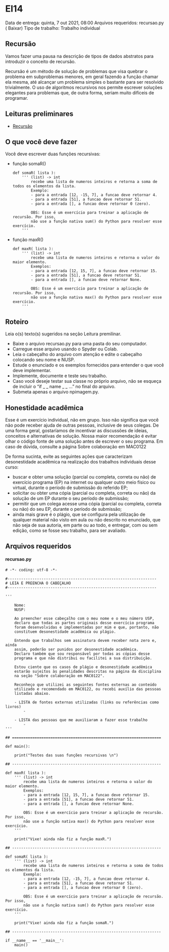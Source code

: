 # EI14
Data de entrega: quinta, 7 out 2021, 08:00
Arquivos requeridos: recursao.py ( Baixar)
Tipo de trabalho: Trabalho individual

## Recursão

Vamos fazer uma pausa na descrição de tipos de dados abstratos para introduzir o conceito de recursão.

Recursão é um método de solução de problemas que visa quebrar o problema em subproblemas menores, em geral fazendo a função chamar ela mesma, até alcançar um problema simples o bastante para ser resolvido trivialmente. O uso de algoritmos recursivos nos permite escrever soluções elegantes para problemas que, de outra forma, seriam muito difíceis de programar.

## Leituras preliminares

 - [Recursão](https://panda.ime.usp.br/pensepy/static/pensepy/12-Recursao/recursionsimple-ptbr.html)

## O que você deve fazer

Você deve escrever duas funções recursivas:

  - função somaR()
    
    ```
    def somaR( lista ):
        ''' (list) -> int
            recebe uma lista de numeros inteiros e retorna a soma de todos os elementos da lista.
            Exemplo: 
            - para a entrada [12, -15, 7], a funcao deve retornar 4.
            - para a entrada [51], a funcao deve retornar 51.
            - para a entrada [], a funcao deve retornar 0 (zero).

            OBS: Esse é um exercício para treinar a aplicação de recursão. Por isso,
            não use a função nativa sum() do Python para resolver esse exercício.
        '''
    ```
- função maxR()
    ```
    def maxR( lista ):
        ''' (list) -> int
            recebe uma lista de numeros inteiros e retorna o valor do maior elemento.
            Exemplos: 
            - para a entrada [12, 15, 7], a funcao deve retornar 15.
            - para a entrada [51], a funcao deve retornar 51.
            - para a entrada [], a funcao deve retornar None.

            OBS: Esse é um exercício para treinar a aplicação de recursão. Por isso,
            não use a função nativa max() do Python para resolver esse exercício.
        '''
    ```

## Roteiro

Leia o(s) texto(s) sugeridos na seção Leitura premilinar.

- Baixe o arquivo recursao.py para uma pasta do seu computador.
- Carregue esse arquivo usando o Spyder ou Colab.
- Leia o cabeçalho do arquivo com atenção e edite o cabeçalho colocando seu nome e NUSP.
- Estude o enunciado e os exemplos fornecidos para entender o que você deve implementar.
- Implemente, documente e teste seu trabalho.
- Caso você deseje testar sua classe no próprio arquivo, não se esqueça de incluir o “if _ _ name _ _ …” no final do arquivo.
- Submeta apenas o arquivo npimagem.py.

## Honestidade acadêmica

Esse é um exercício individual, não em grupo. Isso não significa que você não pode receber ajuda de outras pessoas, inclusive de seus colegas. De uma forma geral, gostaríamos de incentivar as discussões de ideias, conceitos e alternativas de solução. Nossa maior recomendação é evitar olhar o código fonte de uma solução antes de escrever o seu programa. Em caso de dúvida, consulte a página Sobre colaboração em MAC0122

De forma sucinta, evite as seguintes ações que caracterizam desonestidade acadêmica na realização dos trabalhos individuais desse curso:

- buscar e obter uma solução (parcial ou completa, correta ou não) de exercício programa (EP) na internet ou qualquer outro meio físico ou virtual, durante o período de submissão do referido EP;
- solicitar ou obter uma cópia (parcial ou completa, correta ou não) da solução de um EP durante o seu período de submissão;
- permitir que um colega acesse uma cópia (parcial ou completa, correta ou não) do seu EP, durante o período de submissão;
- ainda mais grave é o plágio, que se configura pela utilização de qualquer material não visto em aula ou não descrito no enunciado, que não seja de sua autoria, em parte ou ao todo, e entregar, com ou sem edição, como se fosse seu trabalho, para ser avaliado.

## Arquivos requeridos
#### recursao.py
```
# -*- coding: utf-8 -*-

#------------------------------------------------------------------
# LEIA E PREENCHA O CABEÇALHO 
#------------------------------------------------------------------

'''

    Nome:
    NUSP:

    Ao preencher esse cabeçalho com o meu nome e o meu número USP,
    declaro que todas as partes originais desse exercício programa
    foram desenvolvidas e implementadas por mim e que, portanto, não 
    constituem desonestidade acadêmica ou plágio.
    
    Entendo que trabalhos sem assinatura devem receber nota zero e, ainda
    assim, poderão ser punidos por desonestidade acadêmica.
    Declaro também que sou responsável por todas as cópias desse
    programa e que não distribui ou facilitei a sua distribuição.
    
    Estou ciente que os casos de plágio e desonestidade acadêmica
    estarão sujeitos às penalidades descritas na página da disciplina
    na seção "Sobre colaboração em MAC0122".

    Reconheço que utilizei as seguintes fontes externas ao conteúdo 
    utilizado e recomendado em MAC0122, ou recebi auxílio das pessoas
    listadas abaixo.

    - LISTA de fontes externas utilizadas (links ou referências como livros)
        - 

    - LISTA das pessoas que me auxiliaram a fazer esse trabalho
        - 
'''

## ==================================================================

def main():

    print("Testes das suas funções recursivas \n")

## ------------------------------------------------------------------

def maxR( lista ):
    ''' (list) -> int
        recebe uma lista de numeros inteiros e retorna o valor do maior elemento.
        Exemplos: 
        - para a entrada [12, 15, 7], a funcao deve retornar 15.
        - para a entrada [51], a funcao deve retornar 51.
        - para a entrada [], a funcao deve retornar None.

        OBS: Esse é um exercício para treinar a aplicação de recursão. Por isso,
        não use a função nativa max() do Python para resolver esse exercício.
    '''

    print("Vixe! ainda não fiz a função maxR.")

## ------------------------------------------------------------------

def somaR( lista ):
    ''' (list) -> int
        recebe uma lista de numeros inteiros e retorna a soma de todos os elementos da lista.
        Exemplo: 
        - para a entrada [12, -15, 7], a funcao deve retornar 4.
        - para a entrada [51], a funcao deve retornar 51.
        - para a entrada [], a funcao deve retornar 0 (zero).

        OBS: Esse é um exercício para treinar a aplicação de recursão. Por isso,
        não use a função nativa sum() do Python para resolver esse exercício.
    '''

    print("Vixe! ainda não fiz a função somaR.")

## ------------------------------------------------------------------

if __name__ == '__main__':
    main()
```